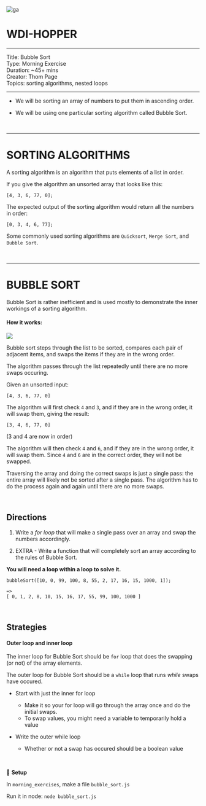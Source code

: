 ![ga](http://mobbook.generalassemb.ly/ga_cog.png)

# WDI-HOPPER

<hr>
Title: Bubble Sort<br>
Type: Morning Exercise<br>
Duration: ~45+ mins<br>
Creator: Thom Page<br>
Topics: sorting algorithms, nested loops<br>
<hr>

* We will be sorting an array of numbers to put them in ascending order.

* We will be using one particular sorting algorithm called Bubble Sort.


<br>
<hr>

# SORTING ALGORITHMS

A sorting algorithm is an algorithm that puts elements of a list in order. 

If you give the algorithm an unsorted array that looks like this:

```
[4, 3, 6, 77, 0];
```

The expected output of the sorting algorithm would return all the numbers in order:

```
[0, 3, 4, 6, 77];
```

Some commonly used sorting algorithms are `Quicksort`, `Merge Sort`, and `Bubble Sort`. 

<br>
<hr>

# BUBBLE SORT

Bubble Sort is rather inefficient and is used mostly to demonstrate the inner workings of a sorting algorithm.


#### How it works:

![](https://upload.wikimedia.org/wikipedia/commons/c/c8/Bubble-sort-example-300px.gif)

Bubble sort steps through the list to be sorted, compares each pair of adjacent items, and swaps the items if they are in the wrong order. 

The algorithm passes through the list repeatedly until there are no more swaps occuring.

Given an unsorted input:

```
[4, 3, 6, 77, 0]
```

The algorithm will first check `4` and `3`, and if they are in the wrong order, it will swap them, giving the result:

```
[3, 4, 6, 77, 0]
```

(3 and 4 are now in order)

The algorithm will then check `4` and `6`, and if they are in the wrong order, it will swap them. Since `4` and `6` are in the correct order, they will not be swapped.

Traversing the array and doing the correct swaps is just a single pass: the entire array will likely not be sorted after a single pass. The algorithm has to do the process again and again until there are no more swaps. 

<br>

## Directions

1. Write a _for loop_ that will make a single pass over an array and swap the numbers accordingly.

2. EXTRA - Write a function that will completely sort an array according to the rules of Bubble Sort.


**You will need a loop within a loop to solve it.**

```
bubbleSort([10, 0, 99, 100, 8, 55, 2, 17, 16, 15, 1000, 1]);

=>
[ 0, 1, 2, 8, 10, 15, 16, 17, 55, 99, 100, 1000 ]

```

<br>

## Strategies

#### Outer loop and inner loop

The inner loop for Bubble Sort should be `for` loop that does the swapping (or not) of the array elements.

The outer loop for Bubble Sort should be a `while` loop that runs _while_ swaps have occured.

* Start with just the inner for loop 
	* Make it so your for loop will go through the array once and do the initial swaps.
	* To swap values, you might need a variable to temporarily hold a value
	
* Write the outer while loop
	* Whether or not a swap has occured should be a boolean value

<br>

&#x1F535; **Setup**

In `morning_exercises`, make a file `bubble_sort.js`

Run it in node: `node bubble_sort.js`
	
